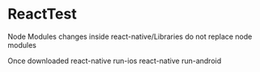 # ReactTest
Node Modules changes inside react-native/Libraries
do not replace node modules

Once downloaded
react-native run-ios
react-native run-android
